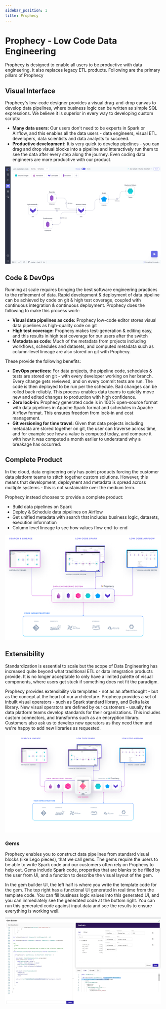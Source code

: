 ```yaml
---
sidebar_position: 1
title: Prophecy
---
```


# Prophecy - Low Code Data Engineering

Prophecy is designed to enable all users to be productive with data engineering. It also replaces legacy ETL products. Following are the primary pillars of Prophecy

## Visual Interface

Prophecy's low-code designer provides a visual drag-and-drop canvas to develop data pipelines, where business logic can be written as simple SQL expressions. We believe it is superior in every way to developing custom scripts:

- **Many data users:** Our users don't need to be experts in Spark or Airflow, and this enables all the data users - data engineers, visual ETL developers, data scientists and data analysts to succeed.
- **Productive development:** It is very quick to develop pipelines - you can drag and drop visual blocks into a pipeline and interactively run them to see the data after every step along the journey. Even coding data engineers are more productive with our product.

![Data Pipeline](./img/datapipeline.png)

## Code & DevOps

Running at scale requires bringing the best software engineering practices to the refinement of data. Rapid development & deployment of data pipeline can be achieved by code on git & high test coverage, coupled with continuous integration & continuous deployment. Prophecy does the following to make this process work:

- **Visual data pipelines as code:** Prophecy low-code editor stores visual data pipelines as high-quality code on git
- **High test coverage:** Prophecy makes test-generation & editing easy, and this results in high test coverage for our users after the switch
- **Metadata as code:** Much of the metadata from projects including workflows, schedules and datasets, and computed metadata such as column-level lineage are also stored on git with Prophecy.

These provide the following benefits:

- **DevOps practices:** For data projects, the pipeline code, schedules & tests are stored on git - with every developer working on her branch. Every change gets reviewed, and on every commit tests are run. The code is then deployed to be run per the schedule. Bad changes can be rolled back reliably. This process enables data teams to quickly move new and edited changes to production with high confidence.
- **Zero lock-in:** Prophecy generated code is in 100% open-source format with data pipelines in Apache Spark format and schedules in Apache Airflow format. This ensures freedom from lock-in and cost management.
- **Git versioning for time travel:** Given that data projects including metadata are stored together on git, the user can traverse across time, and for example see how a value is computed today, and compare it with how it was computed a month earlier to understand why a breakage has occurred.

## Complete Product

In the cloud, data engineering only has point products forcing the customer data platform teams to stitch together custom solutions. However, this means that development, deployment and metadata is spread across multiple systems - this is not sustainable over the medium term.

Prophecy instead chooses to provide a complete product:

- Build data pipelines on Spark
- Deploy & Schedule data pipelines on Airflow
- Get unified metadata with search that includes business logic, datasets, execution information
- Column level lineage to see how values flow end-to-end

![Complete](./img/complete.png)

## Extensibility

Standardization is essential to scale but the scope of Data Engineering has increased quite beyond what traditional ETL or data integration products provide. It is no longer acceptable to only have a limited palette of visual components, where users get stuck if something does not fit the paradigm.

Prophecy provides extensibility via templates - not as an afterthought - but as the concept at the heart of our architecture. Prophecy provides a set of inbuilt visual operators - such as Spark standard library, and Delta lake library. New visual operators are defined by our customers - usually the data platform teams develop standards for their organizations. This includes custom connectors, and transforms such as an encryption library. Customers also ask us to develop new operators as they need them and we're happy to add new libraries as requested.

![Extensible](./img/extensible.png)

### Gems

Prophecy enables you to construct data pipelines from standard visual blocks (like Lego pieces), that we call gems. The gems require the users to be able to write Spark code and our customers often rely on Prophecy to help out. Gems include Spark code, properties that are blanks to be filled by the user from UI, and a function to describe the visual layout of the gem.

In the gem builder UI, the left half is where you write the template code for the gem. The top right has a functional UI generated in real time from the template code. You can fill business logic values into this generated UI, and you can immediately see the generated code at the bottom right. You can run this generated code against input data and see the results to ensure everything is working well.

![Complete](./img/gem-builder.png)
